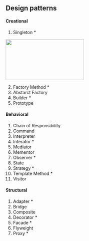 ## Design patterns


#### Creational
1. Singleton *
<img width="250" height="130" src="https://github.com/Jiyoongrace/java-study/assets/88182667/4bc40277-ea88-4270-a6c4-744f68b08157" />

2. Factory Method *
3. Abstarct Factory
4. Builder *
5. Prototype

#### Behavioral
1. Chain of Responsibility
2. Command
3. Interpreter
4. Interator *
5. Mediator
6. Mementor
7. Observer *
8. State
9. Strategy *
10. Template Method *
11. Visitor


#### Structural
1. Adapter *
2. Bridge
3. Composite
4. Decorator *
5. Facade *
6. Flyweight
7. Proxy *
